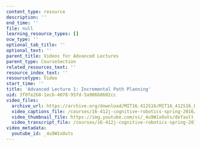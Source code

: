 ```yaml
---
content_type: resource
description: ''
end_time: ''
file: null
learning_resource_types: []
ocw_type: ''
optional_tab_title: ''
optional_text: ''
parent_title: Videos for Advanced Lectures
parent_type: CourseSection
related_resources_text: ''
resource_index_text: ''
resourcetype: Video
start_time: ''
title: 'Advanced Lecture 1: Incremental Path Planning'
uid: 3f0fe2b0-1ecb-4078-95fd-5a906b8602cc
video_files:
  archive_url: https://archive.org/download/MIT16.412S16/MIT16_412S16_Lec1_Incremental_Path_Planning_300k.mp4
  video_captions_file: /courses/16-412j-cognitive-robotics-spring-2016/ddbe85085fea5e40af2be202de0a8569_4u9W1xOuts.vtt
  video_thumbnail_file: https://img.youtube.com/vi/_4u9W1xOuts/default.jpg
  video_transcript_file: /courses/16-412j-cognitive-robotics-spring-2016/f91a6a37aad9eb041e4d420bb1f76cf9_4u9W1xOuts.pdf
video_metadata:
  youtube_id: _4u9W1xOuts
---
```

